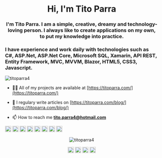 <h1 align="center">Hi, I'm Tito Parra</h1>
<h3 align="center">I'm Tito Parra. I am a simple, creative, dreamy and technology-loving person. I always like to create applications on my own, to put my knowledge into practice. </h3>
<h3 alingn="center">I have experience and work daily with technologies such as C#, ASP.Net, ASP.Net Core, Microsoft SQL, Xamarin, API REST, Entity Framework, MVC, MVVM, Blazor, HTML5, CSS3, Javascript.</h3>

<p align="left"> <img src="https://komarev.com/ghpvc/?username=titoparra4" alt="titoparra4" /> </p>

- 👨‍💻 All of my projects are available at [https://titoparra.com/](https://titoparra.com/)

- 📝 I regulary write articles on [https://titoparra.com/blog/](https://titoparra.com/blog/)

- 📫 How to reach me **tito.parra4@hotmail.com**

<p align="left"><img src="https://devicons.github.io/devicon/devicon.git/icons/angularjs/angularjs-original.svg" alt="angularjs" width="20" height="20"/> <img src="https://devicons.github.io/devicon/devicon.git/icons/bootstrap/bootstrap-plain.svg" alt="bootstrap" width="20" height="20"/> <img src="https://devicons.github.io/devicon/devicon.git/icons/css3/css3-original-wordmark.svg" alt="css3" width="20" height="20"/> <img src="https://devicons.github.io/devicon/devicon.git/icons/csharp/csharp-original.svg" alt="csharp" width="20" height="20"/> <img src="https://devicons.github.io/devicon/devicon.git/icons/dot-net/dot-net-original-wordmark.svg" alt="dotnet" width="20" height="20"/> <img src="https://devicons.github.io/devicon/devicon.git/icons/html5/html5-original-wordmark.svg" alt="html5" width="20" height="20"/> <img src="https://devicons.github.io/devicon/devicon.git/icons/javascript/javascript-original.svg" alt="javascript" width="20" height="20"/> <img src="https://devicons.github.io/devicon/devicon.git/icons/typescript/typescript-original.svg" alt="typescript" width="20" height="20"/></p><p align="center"> <img src="https://github-readme-stats.vercel.app/api?username=titoparra4&show_icons=true" alt="titoparra4" /> </p>

<p align="center">
<a href="https://twitter.com/@titoparra4" target="blank"><img align="center" src="https://cdn.jsdelivr.net/npm/simple-icons@3.0.1/icons/twitter.svg" alt="@titoparra4" height="20" width="20" /></a>
<a href="https://linkedin.com/in//in/titoparra/" target="blank"><img align="center" src="https://cdn.jsdelivr.net/npm/simple-icons@3.0.1/icons/linkedin.svg" alt="/in/titoparra/" height="20" width="20" /></a>
<a href="https://fb.com/tito.parra4" target="blank"><img align="center" src="https://cdn.jsdelivr.net/npm/simple-icons@3.0.1/icons/facebook.svg" alt="tito.parra4" height="20" width="20" /></a>
<a href="https://instagram.com/titoparra4" target="blank"><img align="center" src="https://cdn.jsdelivr.net/npm/simple-icons@3.0.1/icons/instagram.svg" alt="titoparra4" height="20" width="20" /></a>
</p>
